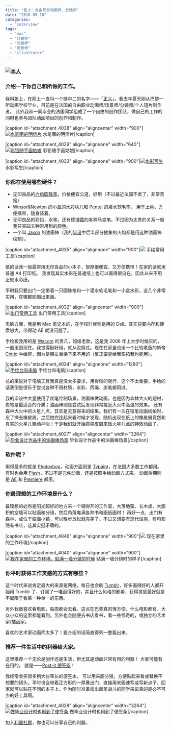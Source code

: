 ```yaml
---
title: "张上｜自由职业动画师、分镜师"
date: "2016-05-18"
categories: 
  - "interview"
tags: 
  - "mac"
  - "分镜师"
  - "动画师"
  - "场景师"
  - "illustrator"
---
```


### [![本人](/images/46218.jpg)](https://liqi.io/wp-content/uploads/2016/05/46218.jpg)

### 介绍一下你自己和所做的工作。

我叫张上，在网上一直叫一个挺中二的名字——「[正义](https://weibo.com/u/1581008433?is_all=1)」。我去年夏天刚从巴黎一所动画学校毕业，目前是在法国的自由职业动画师/场景师/分镜师/个人短片制作者。 此外我和一同毕业的法国同学组成了一个自由的创作团队，做自己的工作的同时也参与团队动画项目的创作和制作。

\[caption id="attachment\_4038" align="aligncenter" width="900"\][![水笔画的明信片](/images/35812.jpg)](https://liqi.io/wp-content/uploads/2016/05/35812.jpg) 水笔画的明信片\[/caption\]

\[caption id="attachment\_4029" align="alignnone" width="640"\][![彩铅随手画姑娘](/images/20397.jpg)](https://liqi.io/wp-content/uploads/2016/05/20397.jpg) 彩铅随手画姑娘\[/caption\]

\[caption id="attachment\_4033" align="alignnone" width="900"\][![水彩写生](/images/21489.jpg)](https://liqi.io/wp-content/uploads/2016/05/21489.jpg) 水彩写生\[/caption\]

### 你都在使用哪些硬件？

- 无印良品的[六角圆珠笔](https://weibo.com/u/1581008433?is_all=1)，价格便宜公道，好用（不过最近法国不卖了，非常苦恼）
- [Winsor&Newton](https://www.winsornewton.com/na/shop) 的小盒的水彩块儿和 [Pentel](https://www.pentel.com/) 的灌水软毛笔， 用于上色，方便携带，随身装着。
- 无印良品的彩铅，水笔，还有[辉博嘉](https://www.amazon.cn/Faber-castell-%E8%BE%89%E6%9F%8F%E5%98%89-PITT%E4%B8%93%E4%B8%9A%E7%BA%A712%E8%89%B2%E9%A2%9C%E6%96%99%E6%80%A7%E7%BB%98%E5%9B%BE%E9%A9%AC%E5%85%8B%E7%AC%94167146-%E7%BB%BF%E7%BA%B8%E7%9B%92/dp/B00L7DBIGO/ref=sr_1_1?s=office-products&ie=UTF8&qid=1463573538&sr=1-1&keywords=%E8%BE%89%E6%9F%8F%E5%98%89+%E9%A9%AC%E5%85%8B)的各种马克笔。不过因为太贵的关系一般我只买四五种常用到的颜色。
- 一个叫 [Jaxon](https://www.amazon.de/gp/product/B000JWIW04/ref=s9_dcbhz_bw_g21_i5_sh) 的油画棒（我的[毕设](https://vimeo.com/133021237)中后半部分抽象的火焰都是用这种油画棒绘制）。

\[caption id="attachment\_4035" align="alignnone" width="900"\][![](/images/18524.jpg)](https://liqi.io/wp-content/uploads/2016/05/18524.jpg) 手绘常用工具\[/caption\]

纸的话我一般最常用无印良品的小本子，很厚很便宜，又方便携带！在家的话就用普通 A4 打印纸。 我发现其实水彩在普通纸上也可以画得很自在，因此从来不用正规水彩纸。

平时我只要出门一定带着一只圆珠笔和一个灌水软毛笔和一小盒水彩，这几个非常实用，在哪都能掏出来画。

\[caption id="attachment\_4032" align="aligncenter" width="900"\][![出门常用工具](/images/52482.jpg)](https://liqi.io/wp-content/uploads/2016/05/52482.jpg) 出门常用工具\[/caption\]

电脑方面，我是用 Mac 笔记本的，在学校时候则是用的 Dell。其实只要内存和硬盘够大，带得动 AE 就没问题了。

手绘板我用的是 [Wacom](https://www.wacom.com/zh-cn) 的贵凡，超级老款，这是我 2006 年上大学时候买的，一直用到现在。我觉得挺好用，就从没换过。现在在家里也用一个比较老版的新帝 [Cintiq](https://www.wacom.com/zh-cn/products/pen-displays/cintiq-22-hd) 手绘屏，因为是朋友替换下来不用的（反正要是给我影拓我也能用）。

\[caption id="attachment\_4034" align="alignnone" width="1280"\][![手绘台和电脑](/images/23093.jpg)](https://liqi.io/wp-content/uploads/2016/05/23093.jpg) 手绘台和电脑\[/caption\]

总的来说对于电脑工具我真是没太多要求，用得惯的就行，这个不太重要。手绘的话我倒是很乐于尝试各种不用材质，水彩、丙烯、炭笔都用过。

我的毕设中大量使用了炭笔绘制场景，油画棒做动画，也是因为森林大火的题材，炭笔是最适合的介质；油画棒则是尝试后发现非常接近大火中高温的效果。 还有森林大火中的火星儿点，其实是无意得来的结果。我们有一次在铅笔动画线拍时，忘了掸去橡皮屑，之后拍完连起来看时候才发现，随机出现在纸上的橡皮屑竟然和真实的火星儿飘动神似！于是我们就开始攒橡皮屑来做火星儿点的特效动画了。

\[caption id="attachment\_4027" align="aligncenter" width="3264"\][![毕业设计作品中的油画棒场景](/images/64309.jpg)](https://liqi.io/wp-content/uploads/2016/05/64309.jpg) 毕业设计作品中的油画棒场景\[/caption\]

### 软件呢？

用得最多的就是 [Photoshop](https://www.photoshop.com/)，动画方面则是 [Tvpaint](https://www.tvpaint.com/v2/content/article/home/)，在法国大多数工作都用。有时也会用 [Flash](https://get.adobe.com/cn/flashplayer/)，不过不是元件动画，还是按照手绘动画方式来。 动画后期则是 [AE](https://www.adobe.com/cn/products/aftereffects.html) 和 [Premiere](https://www.adobe.com/cn/products/premiere.html) 都用。

### 你最理想的工作环境是什么？

最理想的必然是阳光超好的地方来一个铺得开的工作室，大落地窗、长木桌、大面积的空墙可以贴画和分镜，然后角落堆满各种书和画纸画材！ 再好一点，出门有森林，或位于临海小镇，可以散步放松就完美了。不过又想要有现代设施，有电影院有书店，这其实挺矛盾的。

\[caption id="attachment\_4046" align="alignnone" width="900"\][![](/images/14379.jpg)](https://liqi.io/wp-content/uploads/2016/05/14379.jpg) 现在家里的工作环境\[/caption\]

\[caption id="attachment\_4040" align="alignnone" width="900"\][![现在家里的工作环境，贴满一墙分镜的时候](/images/00977.jpg)](https://liqi.io/wp-content/uploads/2016/05/00977.jpg) 贴满一墙分镜时的样子\[/caption\]

### 你平时获得工作灵感的方式有哪些？

这个时代来说肯定最大的来源是网络。每日也会刷 [Tumblr](https://www.tumblr.com/)，好多画得好的人都开始用 Tumblr 了，订阅了一堆画得好的，并且什么风格的都看，获得灵感最好就是不局限于看某一种单一的东西。

另外我很喜欢看电影，每周都会去看。这点在巴黎真的很方便，什么电影都有，大众小众的这里都能看到。另外也会随便去书店看书，看一些怪奇的，或独立的艺术家/插画家。

喜欢的艺术家动画师太多了！要介绍的话简直得列一整篇出来。

### 推荐一件生活中的利器给大家。

这里推荐一个无论是创作还是生活，但尤其是动画非常有用的利器！ 大家可能有在用的， 就是——[Post-it 便签条](https://www.post-it.com/3M/en_US/post-it/?WT.mc_id=www.post-it.com)！

我经常会买很多稍大些窄长的便签本， 可以用来画分镜，方便贴起来看或替换不想要的镜头。平时也会带着正方形的一厚叠出门，直接用来画速写或写新点子，回家就可以贴在不同的本子上。作为随时准备掏出画笔战斗的同学来说真的是必不可少的好工具啊。

\[caption id="attachment\_4028" align="aligncenter" width="3264"\][![做毕业设计时也用到了便签条](/images/54209.jpg)](https://liqi.io/wp-content/uploads/2016/05/54209.jpg) 做毕业设计时也用到了便签条\[/caption\]

加入[利器社群](https://liqi.io/community/)，你也可以分享自己的利器。
